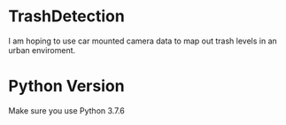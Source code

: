 # TrashDetection
I am hoping to use car mounted camera data to map out trash levels in an urban enviroment.

# Python Version
Make sure you use Python 3.7.6